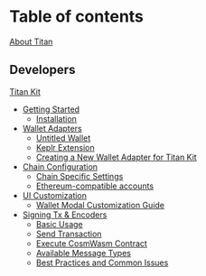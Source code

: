 # Table of contents

[About Titan](README.md)

## Developers

[Titan Kit](titan-kit/README.md)

- [Getting Started]()
  - [Installation](titan-kit/getting-started/installation.md)
- [Wallet Adapters]()
  - [Untitled Wallet](titan-kit/wallet-adapters/untitled-wallet.md)
  - [Keplr Extension](titan-kit/wallet-adapters/keplr-extension.md)
  - [Creating a New Wallet Adapter for Titan Kit](titan-kit/wallet-adapters/creating-a-new-wallet-adapter-for-titan-kit.md)
- [Chain Configuration]()
  - [Chain Specific Settings](titan-kit/chain-configuration/chain-specific-settings.md)
  - [Ethereum-compatible accounts](titan-kit/chain-configuration/ethereum-compatible-accounts.md)
- [UI Customization]()
  - [Wallet Modal Customization Guide](titan-kit/ui-customization/wallet-modal-customization-guide.md)
- [Signing Tx & Encoders]()
  - [Basic Usage](titan-kit/signing-tx-and-encoders/basic-usage.md)
  - [Send Transaction](titan-kit/signing-tx-and-encoders/send-transaction.md)
  - [Execute CosmWasm Contract](titan-kit/signing-tx-and-encoders/execute-cosmwasm-contract.md)
  - [Available Message Types](titan-kit/signing-tx-and-encoders/available-message-types.md)
  - [Best Practices and Common Issues](titan-kit/signing-tx-and-encoders/best-practices-and-common-issues.md)

